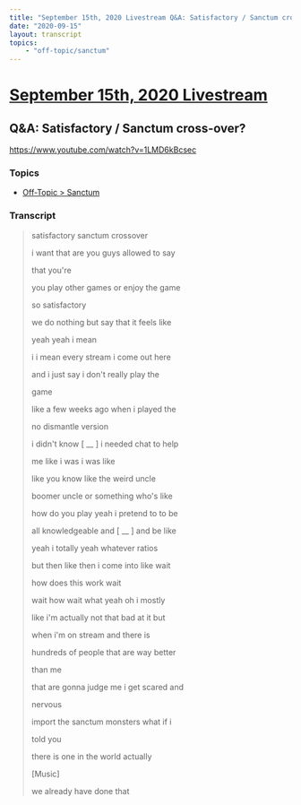```yaml
---
title: "September 15th, 2020 Livestream Q&A: Satisfactory / Sanctum cross-over?"
date: "2020-09-15"
layout: transcript
topics:
    - "off-topic/sanctum"
---
```

# [September 15th, 2020 Livestream](../2020-09-15.md)
## Q&A: Satisfactory / Sanctum cross-over?
https://www.youtube.com/watch?v=1LMD6kBcsec

### Topics
* [Off-Topic > Sanctum](../topics/off-topic/sanctum.md)

### Transcript

> satisfactory sanctum crossover
>
> i want that are you guys allowed to say
>
> that you're
>
> you play other games or enjoy the game
>
> so satisfactory
>
> we do nothing but say that it feels like
>
> yeah yeah i mean
>
> i i mean every stream i come out here
>
> and i just say i don't really play the
>
> game
>
> like a few weeks ago when i played the
>
> no dismantle version
>
> i didn't know [ __ ] i needed chat to help
>
> me like i was i was like
>
> like you know like the weird uncle
>
> boomer uncle or something who's like
>
> how do you play yeah i pretend to to be
>
> all knowledgeable and [ __ ] and be like
>
> yeah i totally yeah whatever ratios
>
> but then like then i come into like wait
>
> how does this work wait
>
> wait how wait what yeah oh i mostly
>
> like i'm actually not that bad at it but
>
> when i'm on stream and there is
>
> hundreds of people that are way better
>
> than me
>
> that are gonna judge me i get scared and
>
> nervous
>
> import the sanctum monsters what if i
>
> told you
>
> there is one in the world actually
>
> [Music]
>
> we already have done that
>
